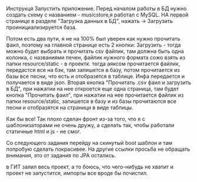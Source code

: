 Инструкця
Запустить приложение.
Перед началом работы в БД нужно создать схему с названием - musicstore,я работал с MySQL.
НА первой странице в разделе "Загрузка данных в БД", нажать -> Загрузить
проинициализируется база.

Потом есть два пути, я не на 100% был уверен как нужно прочитать фаил, поэтому на главной странице есть 2 кнопки:
Загрузить - тогда можно будет выбрать и прочитать csv файлик, там должна быть одна колонка, с названиями печен, файлик нужного формата
сожо взять из папки resource/static - в проектк. тогда аяксом прочитается файлик, передастся все на бэк, там запишется в базу, потом прочитается 
из базы все песни, что есть и отобразятся в таблице. Инфа передается и получается в виде json.
Вторая кнопка "Прочитать .csv фаил и загрузить в БД", при нажатии на нее откроется еще одна страница, там будет кнопка "Прочитать фаил", при нажатии на нее прочитается файлик из папки 
resource/static, запишется в базу и из базы прочитаются все песни и отобразятся на страници в виде таблицы.

Как бы все! Так плохо сделан фронт из-за того, что я с шаблонизаторами не очень дружу, а сделать так, чтобы работали статичные
html и js - не смог.

Со следующего задания перейду на скинутый boot шаблон и там попробую сделать покрасивее.
На другие ссылки просьба не обращать внимания, это от задания по JPA остались.

в ГИТ залил весь проект, а то боюсь, что чего-нибудь не хватит и проект не запустится, импорты все вроде бы почистил.